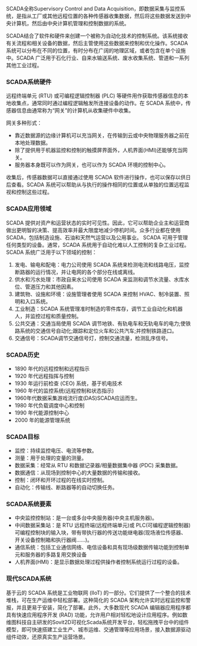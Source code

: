 SCADA全称Supervisory Control and Data Acquisition，即数据采集与监控系统，是指从工厂或其他远程位置的各种传感器收集数据，然后将这些数据发送到中央计算机，然后由中央计算机管理和控制数据的系统。

SCADA结合了软件和硬件来创建一个被称为自动化技术的控制系统。该系统接收有关流程和相关设备的数据，然后主管使用这些数据来控制和优化操作。SCADA 系统可以分布在不同的位置，有时分布在广阔的地理区域，或者包含在单个设施中。SCADA 广泛用于石化行业、自来水输送系统、废水收集系统、管道和一系列其他工业过程。

### SCADA系统硬件
远程终端单元 (RTU) 或可编程逻辑控制器 (PLC) 等硬件用作获取传感器信息的本地收集点，通常同时通过编程逻辑触发所连接设备的动作。在 SCADA 系统中，传感器信息由通常称为“网关”的计算机从收集硬件中收集。

网关多种形式：
* 靠近数据源的边缘计算机可以充当网关，在传输到云或中央物理服务器之前在本地处理数据。
* 除了提供用于机器监控和控制的触摸屏界面外，人机界面(HMI)还能够充当网关。
* 服务器本身既可以作为网关，也可以作为 SCADA 环境的控制中心。

收集后，传感器数据可以直接通过使用 SCADA 软件进行操作，也可以保存以供日后查看。SCADA 系统可以帮助从与执行的操作相同的位置或从单独的位置远程监视和控制这些过程。


### SCADA应用领域
SCADA 提供对资产和运营状态的实时可见性。因此，它可以帮助企业主和运营商做出更明智的决策、提高效率并最大限度地减少停机时间。众多行业都在使用 SCADA，包括制造设施、石油和天然气运营以及公用事业。
SCADA 可用于管理任何类型的设备。通常，SCADA 系统用于自动化难以人工控制的复杂工业过程。SCADA 系统广泛用于以下领域的控制：

1. 发电、输电和配电：电力公司使用 SCADA 系统来检测电流和线路电压，监控断路器的运行情况，并让电网的各个部分在线或离线。
2. 供水和污水处理：市政自来水公司使用 SCADA 来监测和调节水流量、水库水位、管道压力和其他因素。
3. 建筑物、设施和环境：设施管理者使用 SCADA 来控制 HVAC、制冷装置、照明和入口系统。
4. 工业制造：SCADA 系统管理准时制造的零件库存，调节工业自动化和机器人，并监控过程和质量控制。
5. 公共交通：交通当局使用 SCADA 调节地铁、有轨电车和无轨电车的电力;使铁路系统的交通信号自动化;跟踪和定位火车和公共汽车;并控制铁路道口。
6. 交通信号：SCADA调节交通信号灯，控制交通流量，检测乱序信号。

### SCADA历史
* 1890 年代的远程控制和远程指示
* 1920 年代远程指挥与控制
* 1930 年运行前检查 (CEO) 系统，基于机电技术
* 1960 年代的监控系统(远程控制和状态指示)
* 1960年代数据采集游戏流行度(DAS)SCADA应运而生。
* 1980 年代负载调度中心和控制
* 1990 年代能源控制中心
* 2000 年的能源管理系统


### SCADA目标
* 监控：持续监控电压、电流等参数。
* 测量：用于处理的变量的测量。
* 数据采集：经常从 RTU 和数据记录器/相量数据集中器 (PDC) 采集数据。
* 数据通信：从现场到控制中心的大量数据的传输和接收。
* 控制：闭环和开环过程的在线实时控制。
* 自动化：传输线、断路器等的自动切换任务。


### SCADA系统要素
* 中央监控控制站：是一台或多台中央服务器(中央主机服务器)。
* 中间数据采集站：是 RTU 远程终端(远程终端单元)或 PLC(可编程逻辑控制器)可编程控制块的输入块，带有带执行器的传送功能继电器(现场液位传感器、开关设备控制箱和执行器阀……)。
* 通信系统：包括工业通信网络、电信设备和具有现场级数据传输功能到控制单元和服务器的多路复用交换设备
* 人机界面(HMI)：是显示数据处理过程供操作者控制系统运行过程的设备。


### 现代SCADA系统
基于云的 SCADA 系统是工业物联网 (IIoT) 的一部分。它们提供了一个整合的技术堆栈，可在生产运维中轻松部署。这种简化的 SCADA 架构允许实时远程监控和警报，并且更易于安装，简化了部署。此外，大多数现代 SCADA 编辑器应用程序都具有快速应用程序开发 (RAD) 功能，允许用户相对轻松地设计应用程序。例如数维图科技自主研发的Sovit2D可视化Scada系统开发平台，轻松拖拽平台中的组件模型，即可快速搭建工业生产、城市运维、交通管理等应用场景，接入数据源驱动组件动效，还原真实生产运营场景。